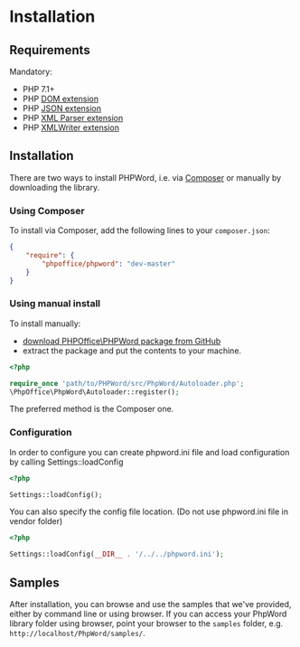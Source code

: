 # Installation

## Requirements

Mandatory:

-  PHP 7.1+
-  PHP [DOM extension](http://php.net/manual/en/book.dom.php)
-  PHP [JSON extension](http://php.net/manual/en/book.json.php)
-  PHP [XML Parser extension](http://www.php.net/manual/en/xml.installation.php)
-  PHP [XMLWriter extension](http://php.net/manual/en/book.xmlwriter.php)


## Installation

There are two ways to install PHPWord, i.e. via [Composer](http://getcomposer.org) or manually by downloading the library.

### Using Composer

To install via Composer, add the following lines to your `composer.json`:

``` json
{
    "require": {
        "phpoffice/phpword": "dev-master"
    }
}
```


### Using manual install
To install manually:

* [download PHPOffice\PHPWord package from GitHub](https://github.com/PHPOffice/PHPWord/archive/master.zip)
* extract the package and put the contents to your machine.


``` php
<?php

require_once 'path/to/PHPWord/src/PhpWord/Autoloader.php';
\PhpOffice\PhpWord\Autoloader::register();

```

The preferred method is the Composer one.

### Configuration

In order to configure you can create phpword.ini file and load configuration by calling Settings::loadConfig

``` php
<?php

Settings::loadConfig();

```

You can also specify the config file location. (Do not use phpword.ini file in vendor folder)

``` php
<?php

Settings::loadConfig(__DIR__ . '/../../phpword.ini');

```

## Samples

After installation, you can browse and use the samples that we've provided, either by command line or using browser. If you can access your PhpWord library folder using browser, point your browser to the `samples` folder, e.g. `http://localhost/PhpWord/samples/`.
